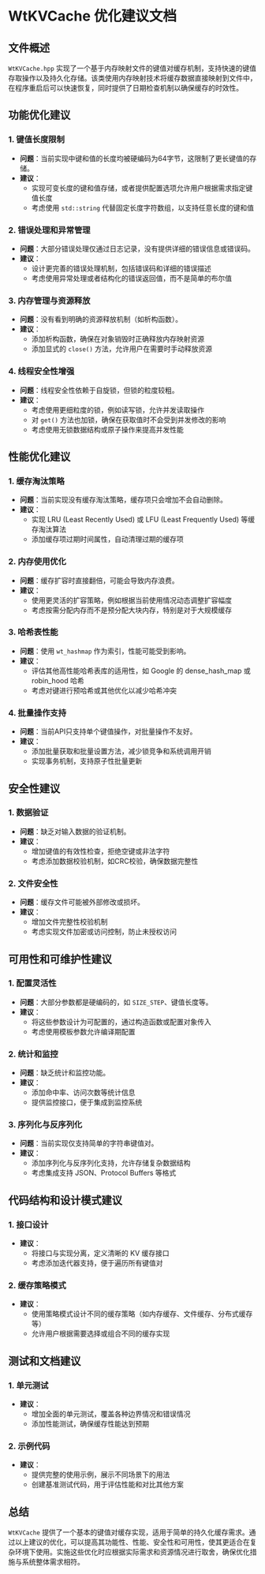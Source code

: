 # WtKVCache 优化建议文档

## 文件概述

`WtKVCache.hpp` 实现了一个基于内存映射文件的键值对缓存机制，支持快速的键值存取操作以及持久化存储。该类使用内存映射技术将缓存数据直接映射到文件中，在程序重启后可以快速恢复，同时提供了日期检查机制以确保缓存的时效性。

## 功能优化建议

### 1. 键值长度限制

- **问题**：当前实现中键和值的长度均被硬编码为64字节，这限制了更长键值的存储。
- **建议**：
  - 实现可变长度的键和值存储，或者提供配置选项允许用户根据需求指定键值长度
  - 考虑使用 `std::string` 代替固定长度字符数组，以支持任意长度的键和值

### 2. 错误处理和异常管理

- **问题**：大部分错误处理仅通过日志记录，没有提供详细的错误信息或错误码。
- **建议**：
  - 设计更完善的错误处理机制，包括错误码和详细的错误描述
  - 考虑使用异常处理或者结构化的错误返回值，而不是简单的布尔值

### 3. 内存管理与资源释放

- **问题**：没有看到明确的资源释放机制（如析构函数）。
- **建议**：
  - 添加析构函数，确保在对象销毁时正确释放内存映射资源
  - 添加显式的 `close()` 方法，允许用户在需要时手动释放资源

### 4. 线程安全性增强

- **问题**：线程安全性依赖于自旋锁，但锁的粒度较粗。
- **建议**：
  - 考虑使用更细粒度的锁，例如读写锁，允许并发读取操作
  - 对 `get()` 方法也加锁，确保在获取值时不会受到并发修改的影响
  - 考虑使用无锁数据结构或原子操作来提高并发性能

## 性能优化建议

### 1. 缓存淘汰策略

- **问题**：当前实现没有缓存淘汰策略，缓存项只会增加不会自动删除。
- **建议**：
  - 实现 LRU (Least Recently Used) 或 LFU (Least Frequently Used) 等缓存淘汰算法
  - 添加缓存项过期时间属性，自动清理过期的缓存项

### 2. 内存使用优化

- **问题**：缓存扩容时直接翻倍，可能会导致内存浪费。
- **建议**：
  - 使用更灵活的扩容策略，例如根据当前使用情况动态调整扩容幅度
  - 考虑按需分配内存而不是预分配大块内存，特别是对于大规模缓存

### 3. 哈希表性能

- **问题**：使用 `wt_hashmap` 作为索引，性能可能受到影响。
- **建议**：
  - 评估其他高性能哈希表库的适用性，如 Google 的 dense_hash_map 或 robin_hood 哈希
  - 考虑对键进行预哈希或其他优化以减少哈希冲突

### 4. 批量操作支持

- **问题**：当前API只支持单个键值操作，对批量操作不友好。
- **建议**：
  - 添加批量获取和批量设置方法，减少锁竞争和系统调用开销
  - 实现事务机制，支持原子性批量更新

## 安全性建议

### 1. 数据验证

- **问题**：缺乏对输入数据的验证机制。
- **建议**：
  - 增加键值的有效性检查，拒绝空键或非法字符
  - 考虑添加数据校验机制，如CRC校验，确保数据完整性

### 2. 文件安全性

- **问题**：缓存文件可能被外部修改或损坏。
- **建议**：
  - 增加文件完整性校验机制
  - 考虑实现文件加密或访问控制，防止未授权访问

## 可用性和可维护性建议

### 1. 配置灵活性

- **问题**：大部分参数都是硬编码的，如 `SIZE_STEP`、键值长度等。
- **建议**：
  - 将这些参数设计为可配置的，通过构造函数或配置对象传入
  - 考虑使用模板参数允许编译期配置

### 2. 统计和监控

- **问题**：缺乏统计和监控功能。
- **建议**：
  - 添加命中率、访问次数等统计信息
  - 提供监控接口，便于集成到监控系统

### 3. 序列化与反序列化

- **问题**：当前实现仅支持简单的字符串键值对。
- **建议**：
  - 添加序列化与反序列化支持，允许存储复杂数据结构
  - 考虑集成支持 JSON、Protocol Buffers 等格式

## 代码结构和设计模式建议

### 1. 接口设计

- **建议**：
  - 将接口与实现分离，定义清晰的 KV 缓存接口
  - 考虑添加迭代器支持，便于遍历所有键值对

### 2. 缓存策略模式

- **建议**：
  - 使用策略模式设计不同的缓存策略（如内存缓存、文件缓存、分布式缓存等）
  - 允许用户根据需要选择或组合不同的缓存实现

## 测试和文档建议

### 1. 单元测试

- **建议**：
  - 增加全面的单元测试，覆盖各种边界情况和错误情况
  - 添加性能测试，确保缓存性能达到预期

### 2. 示例代码

- **建议**：
  - 提供完整的使用示例，展示不同场景下的用法
  - 创建基准测试代码，用于评估性能和对比其他方案

## 总结

`WtKVCache` 提供了一个基本的键值对缓存实现，适用于简单的持久化缓存需求。通过以上建议的优化，可以提高其功能性、性能、安全性和可用性，使其更适合在复杂环境下使用。实施这些优化时应根据实际需求和资源情况进行取舍，确保优化措施与系统整体需求相符。
